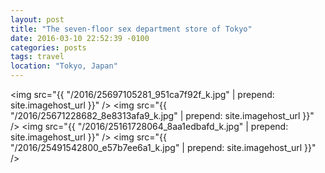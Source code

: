 ```yaml
---
layout: post
title: "The seven-floor sex department store of Tokyo"
date: 2016-03-10 22:52:39 -0100
categories: posts
tags: travel
location: "Tokyo, Japan"
---
```


<img src="{{ "/2016/25697105281_951ca7f92f_k.jpg" | prepend: site.imagehost_url }}" />
<img src="{{ "/2016/25671228682_8e8313afa9_k.jpg" | prepend: site.imagehost_url }}" />
<img src="{{ "/2016/25161728064_8aa1edbafd_k.jpg" | prepend: site.imagehost_url }}" />
<img src="{{ "/2016/25491542800_e57b7ee6a1_k.jpg" | prepend: site.imagehost_url }}" />
